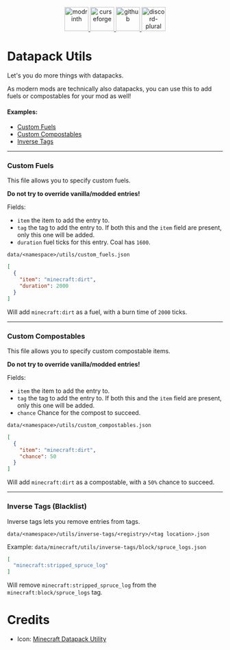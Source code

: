<div align="center">
    <a href="https://modrinth.com/project/datapack-utils">
        <img alt="modrinth" height="56" src="https://cdn.jsdelivr.net/npm/@intergrav/devins-badges@3/assets/cozy-minimal/available/modrinth_vector.svg">
    </a>
    <a href="https://www.curseforge.com/minecraft/mc-mods/datapack-utils">
        <img alt="curseforge" height="56" src="https://cdn.jsdelivr.net/npm/@intergrav/devins-badges@3/assets/cozy-minimal/available/curseforge_vector.svg">
    </a>
    <a href="https://github.com/Raik176/datapack-utils">
        <img alt="github" height="56" src="https://cdn.jsdelivr.net/npm/@intergrav/devins-badges@3/assets/cozy-minimal/available/github_vector.svg">
    </a>
    <a href="https://discord.gg/FpEReTJbSA">
        <img alt="discord-plural" height="56" src="https://cdn.jsdelivr.net/npm/@intergrav/devins-badges@3/assets/cozy-minimal/social/discord-plural_vector.svg">
    </a>
</div>

# Datapack Utils
Let's you do more things with datapacks.

As modern mods are technically also datapacks, you can use this to add fuels or compostables for your mod as well!

#### Examples:
  - [Custom Fuels](#custom-fuels)
  - [Custom Compostables](#custom-compostables)
  - [Inverse Tags](#inverse-tags-blacklist)

---

### Custom Fuels
This file allows you to specify custom fuels.

**Do not try to override vanilla/modded entries!**

Fields:
  * `item` the item to add the entry to.
  * `tag` the tag to add the entry to. If both this and the `item` field are present, only this one will be added.
  * `duration` fuel ticks for this entry. Coal has `1600`.

`data/<namespace>/utils/custom_fuels.json`
```json
[
  {
    "item": "minecraft:dirt",
    "duration": 2000
  }
]
```
Will add `minecraft:dirt` as a fuel, with a burn time of `2000` ticks.

---

### Custom Compostables
This file allows you to specify custom compostable items.

**Do not try to override vanilla/modded entries!**

Fields:
* `item` the item to add the entry to.
* `tag` the tag to add the entry to. If both this and the `item` field are present, only this one will be added.
* `chance` Chance for the compost to succeed.

`data/<namespace>/utils/custom_compostables.json`
```json
[
  {
    "item": "minecraft:dirt",
    "chance": 50
  }
]
```
Will add `minecraft:dirt` as a compostable, with a `50%` chance to succeed.

---

### Inverse Tags (Blacklist)
Inverse tags lets you remove entries from tags.

`data/<namespace>/utils/inverse-tags/<registry>/<tag location>.json`

Example:
`data/minecraft/utils/inverse-tags/block/spruce_logs.json`
```json
[
  "minecraft:stripped_spruce_log"
]
```
Will remove `minecraft:stripped_spruce_log` from the `minecraft:block/spruce_logs` tag.

# Credits
  * Icon: [Minecraft Datapack Utility](https://github.com/ChenCMD/MC-Datapack-Utility/blob/master/icon.png)